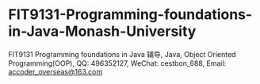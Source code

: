 # FIT9131-Programming-foundations-in-Java-Monash-University
FIT9131 Programming foundations in Java 辅导, Java, Object Oriented Programming(OOP), QQ: 496352127, WeChat: cestbon_688, Email: accoder_overseas@163.com
